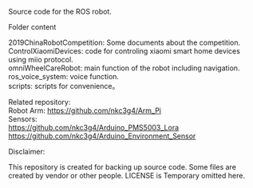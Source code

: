 Source code for the ROS robot.

Folder content	

2019ChinaRobotCompetition: Some documents about the competition.  
ControlXiaomiDevices: code for controling xiaomi smart home devices using miio protocol.  
omniWheelCareRobot: main function of the robot including navigation.  
ros_voice_system: voice function.  
scripts: scripts for convenience。  


Related repository:  
Robot Arm: https://github.com/nkc3g4/Arm_Pi  
Sensors:  
https://github.com/nkc3g4/Arduino_PMS5003_Lora  
https://github.com/nkc3g4/Arduino_Environment_Sensor


Disclaimer:

This repository is created for backing up source code.
Some files are created by vendor or other people.
LICENSE is Temporary omitted here.